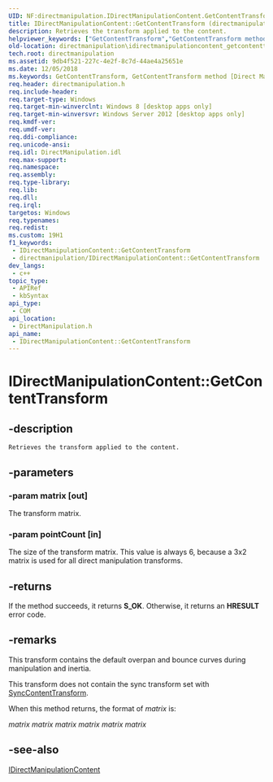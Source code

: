 ```yaml
---
UID: NF:directmanipulation.IDirectManipulationContent.GetContentTransform
title: IDirectManipulationContent::GetContentTransform (directmanipulation.h)
description: Retrieves the transform applied to the content.
helpviewer_keywords: ["GetContentTransform","GetContentTransform method [Direct Manipulation]","GetContentTransform method [Direct Manipulation]","IDirectManipulationContent interface","IDirectManipulationContent interface [Direct Manipulation]","GetContentTransform method","IDirectManipulationContent.GetContentTransform","IDirectManipulationContent::GetContentTransform","directmanipulation.idirectmanipulationcontent_getcontenttransform","directmanipulation/IDirectManipulationContent::GetContentTransform"]
old-location: directmanipulation\idirectmanipulationcontent_getcontenttransform.htm
tech.root: directmanipulation
ms.assetid: 9db4f521-227c-4e2f-8c7d-44ae4a25651e
ms.date: 12/05/2018
ms.keywords: GetContentTransform, GetContentTransform method [Direct Manipulation], GetContentTransform method [Direct Manipulation],IDirectManipulationContent interface, IDirectManipulationContent interface [Direct Manipulation],GetContentTransform method, IDirectManipulationContent.GetContentTransform, IDirectManipulationContent::GetContentTransform, directmanipulation.idirectmanipulationcontent_getcontenttransform, directmanipulation/IDirectManipulationContent::GetContentTransform
req.header: directmanipulation.h
req.include-header: 
req.target-type: Windows
req.target-min-winverclnt: Windows 8 [desktop apps only]
req.target-min-winversvr: Windows Server 2012 [desktop apps only]
req.kmdf-ver: 
req.umdf-ver: 
req.ddi-compliance: 
req.unicode-ansi: 
req.idl: DirectManipulation.idl
req.max-support: 
req.namespace: 
req.assembly: 
req.type-library: 
req.lib: 
req.dll: 
req.irql: 
targetos: Windows
req.typenames: 
req.redist: 
ms.custom: 19H1
f1_keywords:
 - IDirectManipulationContent::GetContentTransform
 - directmanipulation/IDirectManipulationContent::GetContentTransform
dev_langs:
 - c++
topic_type:
 - APIRef
 - kbSyntax
api_type:
 - COM
api_location:
 - DirectManipulation.h
api_name:
 - IDirectManipulationContent::GetContentTransform
---
```


# IDirectManipulationContent::GetContentTransform


## -description

    Retrieves the transform applied to the content.

## -parameters

### -param matrix [out]

The transform matrix.

### -param pointCount [in]

The size of the transform matrix. This value is always 6, because a 3x2 matrix is used for all direct manipulation transforms.

## -returns

If the method succeeds, it returns <b>S_OK</b>. Otherwise, it returns an <b>HRESULT</b> error code.

## -remarks

This transform contains the default overpan and bounce curves during manipulation and inertia.

This transform does not contain the sync transform set with <a href="/previous-versions/windows/desktop/api/directmanipulation/nf-directmanipulation-idirectmanipulationcontent-synccontenttransform">SyncContentTransform</a>.



When this method returns, the format of <i>matrix</i> is:

<i>matrix</i>
<i>matrix</i>
<i>matrix</i>
<i>matrix</i>
<i>matrix</i>
<i>matrix</i>

## -see-also

<a href="/previous-versions/windows/desktop/api/directmanipulation/nn-directmanipulation-idirectmanipulationcontent">IDirectManipulationContent</a>

